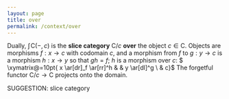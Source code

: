 ```yaml
---
layout: page
title: over
permalink: /context/over
---
```

Dually, $\textstyle{\int}\!{\mathsf{C}(-,c)}$ is the **slice category** $\mathsf{C}/c$ **over** the object $c \in \mathsf{C}$. Objects are morphisms $f : x \to c$ with codomain $c$, and a morphism from $f$ to $g : y \to c$ is a morphism $h : x \to y$ so that $gh = f$; $h$ is a morphism over $c$: $ \xymatrix@=10pt{ x \ar[dr]_f \ar[rr]^h & & y \ar[dl]^g \\ & c}$  The forgetful functor $\mathsf{C}/c \to \mathsf{C}$ projects onto the domain.

SUGGESTION: slice category